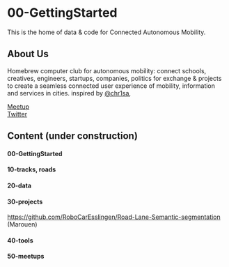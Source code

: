 # 00-GettingStarted

This is the home of data & code for Connected Autonomous Mobility. <br>




## About Us

Homebrew computer club for autonomous mobility: connect schools, creatives, engineers, startups, companies, politics for exchange & projects to create a seamless connected user experience of mobility, information and services in cities. inspired by [@chr1sa](https://twitter.com/chr1sa), [](DIYrobocars.com)

[Meetup](https://www.meetup.com/Connected-Autonomous-Driving/) <br>
[Twitter](https://twitter.com/robomakerspace) <br>

## Content (under construction)

#### 00-GettingStarted
#### 10-tracks, roads
#### 20-data
#### 30-projects
https://github.com/RoboCarEsslingen/Road-Lane-Semantic-segmentation (Marouen)
#### 40-tools
#### 50-meetups
